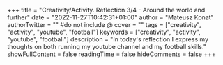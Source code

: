 +++
title = "Creativity/Activity. Reflection 3/4 - Around the world and further"
date = "2022-11-27T10:42:31+01:00"
author = "Mateusz Konat"
authorTwitter = "" #do not include @
cover = ""
tags = ["creativity", "activity", "youtube", "football"]
keywords = ["creativity", "activity", "youtube", "football"]
description = "In today's reflection I express my thoughts on both running my youtube channel and my football skills."
showFullContent = false
readingTime = false
hideComments = false
+++
